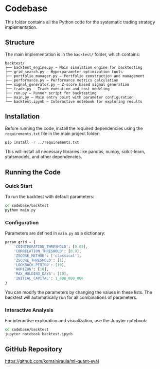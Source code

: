 # Codebase

This folder contains all the Python code for the systematic trading strategy implementation.

## Structure

The main implementation is in the `backtest/` folder, which contains:

```
backtest/
├── backtest_engine.py — Main simulation engine for backtesting
├── grid_search.py — Hyperparameter optimization tools
├── portfolio_manager.py — Portfolio construction and management
├── performance.py — Performance metrics calculation
├── signal_generator.py — Z-score based signal generation
├── trade.py — Trade execution and cost modeling
├── run.py — Runner script for backtesting
├── main.py — Main entry point with parameter configuration
└── backtest.ipynb — Interactive notebook for exploring results
```

## Installation

Before running the code, install the required dependencies using the `requirements.txt` file in the main project folder:

```bash
pip install -r ../requirements.txt
```

This will install all necessary libraries like pandas, numpy, scikit-learn, statsmodels, and other dependencies.

## Running the Code

### Quick Start

To run the backtest with default parameters:

```bash
cd codebase/backtest
python main.py
```

### Configuration

Parameters are defined in `main.py` as a dictionary:

```python
param_grid = {
    'COINTEGRATION_THRESHOLD': [0.05],
    'CORRELATION_THRESHOLD': [0.9],
    'ZSCORE_METHOD': ['classical'],
    'ZSCORE_THRESHOLD': [1],
    'LOOKBACK_PERIOD': [10],
    'HORIZON': [10],
    'MAX_HOLDING_DAYS': [10],
    'INITIAL_CAPITAL': 1_000_000_000
}
```

You can modify the parameters by changing the values in these lists. The backtest will automatically run for all combinations of parameters.

### Interactive Analysis

For interactive exploration and visualization, use the Jupyter notebook:

```bash
cd codebase/backtest
jupyter notebook backtest.ipynb
```

## GitHub Repository

https://github.com/komalniraula/ml-quant-eval
